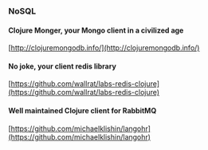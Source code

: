 ### NoSQL

#### Clojure Monger, your Mongo client in a civilized age
[http://clojuremongodb.info/](http://clojuremongodb.info/)

#### No joke, your client redis library
[https://github.com/wallrat/labs-redis-clojure](https://github.com/wallrat/labs-redis-clojure)

#### Well maintained Clojure client for RabbitMQ
[https://github.com/michaelklishin/langohr](https://github.com/michaelklishin/langohr)
